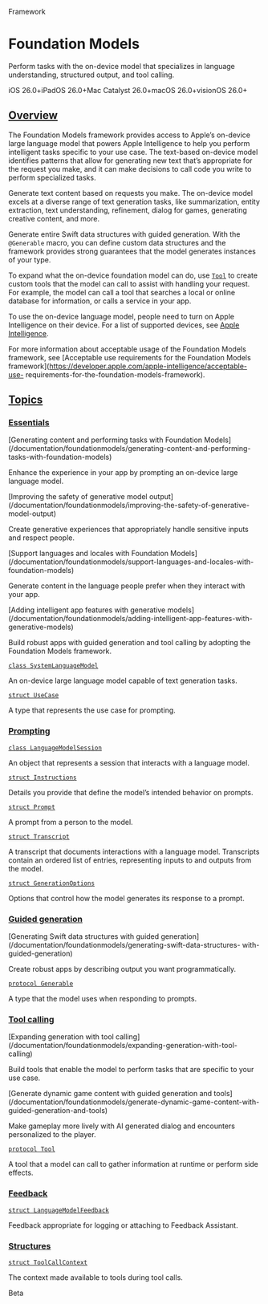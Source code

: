 Framework

# Foundation Models

Perform tasks with the on-device model that specializes in language
understanding, structured output, and tool calling.

iOS 26.0+iPadOS 26.0+Mac Catalyst 26.0+macOS 26.0+visionOS 26.0+

## [Overview](/documentation/FoundationModels#overview)

The Foundation Models framework provides access to Apple’s on-device large
language model that powers Apple Intelligence to help you perform intelligent
tasks specific to your use case. The text-based on-device model identifies
patterns that allow for generating new text that’s appropriate for the request
you make, and it can make decisions to call code you write to perform
specialized tasks.

Generate text content based on requests you make. The on-device model excels
at a diverse range of text generation tasks, like summarization, entity
extraction, text understanding, refinement, dialog for games, generating
creative content, and more.

Generate entire Swift data structures with guided generation. With the
`@Generable` macro, you can define custom data structures and the framework
provides strong guarantees that the model generates instances of your type.

To expand what the on-device foundation model can do, use
[`Tool`](/documentation/foundationmodels/tool) to create custom tools that the
model can call to assist with handling your request. For example, the model
can call a tool that searches a local or online database for information, or
calls a service in your app.

To use the on-device language model, people need to turn on Apple Intelligence
on their device. For a list of supported devices, see [Apple
Intelligence](https://www.apple.com/apple-intelligence/).

For more information about acceptable usage of the Foundation Models
framework, see [Acceptable use requirements for the Foundation Models
framework](https://developer.apple.com/apple-intelligence/acceptable-use-
requirements-for-the-foundation-models-framework).

## [Topics](/documentation/FoundationModels#topics)

### [Essentials](/documentation/FoundationModels#Essentials)

[Generating content and performing tasks with Foundation
Models](/documentation/foundationmodels/generating-content-and-performing-
tasks-with-foundation-models)

Enhance the experience in your app by prompting an on-device large language
model.

[Improving the safety of generative model
output](/documentation/foundationmodels/improving-the-safety-of-generative-
model-output)

Create generative experiences that appropriately handle sensitive inputs and
respect people.

[Support languages and locales with Foundation
Models](/documentation/foundationmodels/support-languages-and-locales-with-
foundation-models)

Generate content in the language people prefer when they interact with your
app.

[Adding intelligent app features with generative
models](/documentation/foundationmodels/adding-intelligent-app-features-with-
generative-models)

Build robust apps with guided generation and tool calling by adopting the
Foundation Models framework.

[`class
SystemLanguageModel`](/documentation/foundationmodels/systemlanguagemodel)

An on-device large language model capable of text generation tasks.

[`struct
UseCase`](/documentation/foundationmodels/systemlanguagemodel/usecase)

A type that represents the use case for prompting.

### [Prompting](/documentation/FoundationModels#Prompting)

[`class
LanguageModelSession`](/documentation/foundationmodels/languagemodelsession)

An object that represents a session that interacts with a language model.

[`struct Instructions`](/documentation/foundationmodels/instructions)

Details you provide that define the model’s intended behavior on prompts.

[`struct Prompt`](/documentation/foundationmodels/prompt)

A prompt from a person to the model.

[`struct Transcript`](/documentation/foundationmodels/transcript)

A transcript that documents interactions with a language model. Transcripts
contain an ordered list of entries, representing inputs to and outputs from
the model.

[`struct
GenerationOptions`](/documentation/foundationmodels/generationoptions)

Options that control how the model generates its response to a prompt.

### [Guided generation](/documentation/FoundationModels#Guided-generation)

[Generating Swift data structures with guided
generation](/documentation/foundationmodels/generating-swift-data-structures-
with-guided-generation)

Create robust apps by describing output you want programmatically.

[`protocol Generable`](/documentation/foundationmodels/generable)

A type that the model uses when responding to prompts.

### [Tool calling](/documentation/FoundationModels#Tool-calling)

[Expanding generation with tool
calling](/documentation/foundationmodels/expanding-generation-with-tool-
calling)

Build tools that enable the model to perform tasks that are specific to your
use case.

[Generate dynamic game content with guided generation and
tools](/documentation/foundationmodels/generate-dynamic-game-content-with-
guided-generation-and-tools)

Make gameplay more lively with AI generated dialog and encounters personalized
to the player.

[`protocol Tool`](/documentation/foundationmodels/tool)

A tool that a model can call to gather information at runtime or perform side
effects.

### [Feedback](/documentation/FoundationModels#Feedback)

[`struct
LanguageModelFeedback`](/documentation/foundationmodels/languagemodelfeedback)

Feedback appropriate for logging or attaching to Feedback Assistant.

### [Structures](/documentation/FoundationModels#Structures)

[`struct ToolCallContext`](/documentation/foundationmodels/toolcallcontext)

The context made available to tools during tool calls.

Beta

